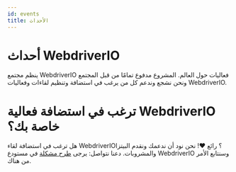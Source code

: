 ```yaml
---
id: events
title: الأحداث
---
```


# أحداث WebdriverIO

ينظم مجتمع WebdriverIO فعاليات حول العالم. المشروع مدفوع تمامًا من قبل المجتمع ونحن نشجع وندعم كل من يرغب في استضافة وتنظيم لقاءات وفعاليات WebdriverIO.

<EventList></EventList>

# ترغب في استضافة فعالية WebdriverIO خاصة بك؟

هل ترغب في استضافة لقاء WebdriverIO؟ رائع ❤️! نحن نود أن ندعمك ونقدم البيتزا والمشروبات. دعنا نتواصل: يرجى [طرح مشكلة](https://github.com/webdriverio/webdriverio/issues/new?assignees=&labels=Event+%F0%9F%93%85%2CNeeds+Triaging+%E2%8F%B3&projects=&template=event-proposal.yml&title=%5B%F0%9F%93%85+Event+Suggestion%5D%3A+%3Ctitle%3E) في مستودع WebdriverIO وسنتابع الأمر من هناك.